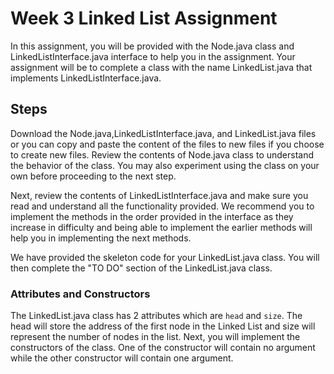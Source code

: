 # Week 3 Linked List Assignment
In this assignment, you will be provided with the Node.java class and LinkedListInterface.java interface to help you in the assignment. Your assignment will be to complete a class with the name LinkedList.java that implements LinkedListInterface.java. 

## Steps
Download the Node.java,LinkedListInterface.java, and LinkedList.java files or you can copy and paste the content of the files to new files if you choose to create new files. Review the contents of Node.java class to understand the behavior of the class. You may also experiment using the class on your own before proceeding to the next step.

Next, review the contents of LinkedListInterface.java and make sure you read and understand all the functionality provided. We recommend you to implement the methods in the order provided in the interface as they increase in difficulty and being able to implement the earlier methods will help you in implementing the next methods. 

We have provided the skeleton code for your LinkedList.java class. You will then complete the "TO DO" section of the LinkedList.java class.

### Attributes and Constructors
The LinkedList.java class has 2 attributes which are `head` and `size`. The head will store the address of the first node in the Linked List and size will represent the number of nodes in the list. Next, you will implement the constructors of the class. One of the constructor will contain no argument while the other constructor will contain one argument. 


